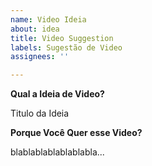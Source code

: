 ```yaml
---
name: Video Ideia
about: idea
title: Video Suggestion
labels: Sugestão de Video
assignees: ''

---
```


**Qual a Ideia de Video?**

Titulo da Ideia

**Porque Você Quer esse Video?**

blablablablablablabla...
